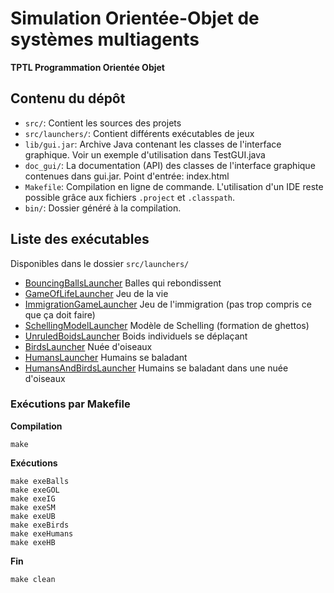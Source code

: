 # Simulation Orientée-Objet de systèmes multiagents
**TPTL Programmation Orientée Objet**

## Contenu du dépôt
- `src/`: Contient les sources des projets
- `src/launchers/`: Contient différents exécutables de jeux
- `lib/gui.jar`: Archive Java contenant les classes de l'interface graphique. Voir un exemple d'utilisation dans TestGUI.java
- `doc_gui/`: La documentation (API) des classes de l'interface graphique contenues dans gui.jar. Point d'entrée: index.html
- `Makefile`: Compilation en ligne de commande. L'utilisation d'un IDE reste possible grâce aux fichiers `.project` et `.classpath`.
- `bin/`: Dossier généré à la compilation.

## Liste des exécutables
Disponibles dans le dossier `src/launchers/`
- [BouncingBallsLauncher](src/games/launchers/BouncingBallsLauncher.java) Balles qui rebondissent
- [GameOfLifeLauncher](src/games/launchers/GameOfLifeLauncher.java) Jeu de la vie
- [ImmigrationGameLauncher](src/games/launchers/ImmigrationGameLauncher.java) Jeu de l'immigration (pas trop compris ce que ça doit faire)
- [SchellingModelLauncher](src/games/launchers/SchellingModelLauncher.java) Modèle de Schelling (formation de ghettos)
- [UnruledBoidsLauncher](src/games/launchers/UnruledBoidsLauncher.java) Boids individuels se déplaçant
- [BirdsLauncher](src/games/launchers/BirdsLauncher.java) Nuée d'oiseaux
- [HumansLauncher](src/games/launchers/HumansLauncher.java) Humains se baladant
- [HumansAndBirdsLauncher](src/games/launchers/HumansAndBirdsLauncher.java) Humains se baladant dans une nuée d'oiseaux


### Exécutions par Makefile
**Compilation**
```
make
```
**Exécutions**
```
make exeBalls 
make exeGOL
make exeIG
make exeSM
make exeUB
make exeBirds
make exeHumans
make exeHB
```

**Fin**
```
make clean
```